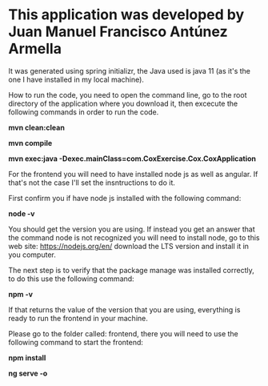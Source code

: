 # This application was developed by Juan Manuel Francisco Antúnez Armella

It was generated using spring initializr, the Java used is java 11 (as it's the one I have installed in my local machine).

How to run the code, you need to open the command line, go to the root directory of the application where you download it, then excecute the following commands in order to run the code.

**mvn clean:clean**

**mvn compile**

**mvn exec:java -Dexec.mainClass=com.CoxExercise.Cox.CoxApplication**


For the frontend you will need to have installed node js as well as angular. If that's not the case I'll set the insntructions to do it.

First confirm you if have node js installed with the following command:

**node -v**

You should get the version you are using. If instead you get an answer that the command node is not recognized you will need to install node, go to this web site: https://nodejs.org/en/ download the LTS version and install it in you computer.

The next step is to verify that the package manage was installed correctly, to do this use the following command:

**npm -v**

If that returns the value of the version that you are using, everything is ready to run the frontend in your machine.

Please go to the folder called: frontend, there you will need to use the following command to start the frontend:

**npm install**

**ng serve -o**

